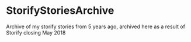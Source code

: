 # StorifyStoriesArchive
Archive of my storify stories from 5 years ago, archived here as a result of Storify closing May 2018
